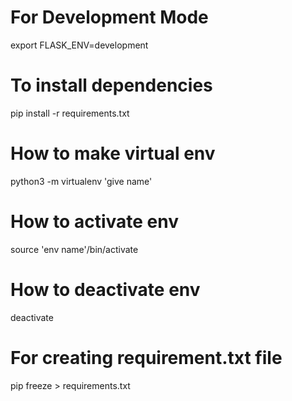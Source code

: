 # For Development Mode 
export FLASK_ENV=development 

# To install dependencies
pip install -r requirements.txt

# How to make virtual env
python3 -m virtualenv 'give name'

# How to activate env
source 'env name'/bin/activate

# How to deactivate env
deactivate

# For creating requirement.txt file
pip freeze > requirements.txt